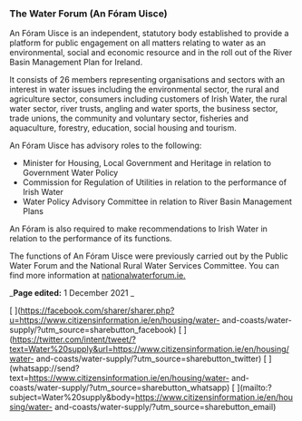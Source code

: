 ###  The Water Forum (An Fóram Uisce)

An Fóram Uisce is an independent, statutory body established to provide a
platform for public engagement on all matters relating to water as an
environmental, social and economic resource and in the roll out of the River
Basin Management Plan for Ireland.

It consists of 26 members representing organisations and sectors with an
interest in water issues including the environmental sector, the rural and
agriculture sector, consumers including customers of Irish Water, the rural
water sector, river trusts, angling and water sports, the business sector,
trade unions, the community and voluntary sector, fisheries and aquaculture,
forestry, education, social housing and tourism.

An Fóram Uisce has advisory roles to the following:

  * Minister for Housing, Local Government and Heritage in relation to Government Water Policy 
  * Commission for Regulation of Utilities in relation to the performance of Irish Water 
  * Water Policy Advisory Committee in relation to River Basin Management Plans 

An Fóram is also required to make recommendations to Irish Water in relation
to the performance of its functions.

The functions of An Fóram Uisce were previously carried out by the Public
Water Forum and the National Rural Water Services Committee. You can find more
information at [ nationalwaterforum.ie.
](http://nationalwaterforum.ie/?page_id=64)

_**Page edited:** 1 December 2021 _

[
](https://facebook.com/sharer/sharer.php?u=https://www.citizensinformation.ie/en/housing/water-
and-coasts/water-supply/?utm_source=sharebutton_facebook) [
](https://twitter.com/intent/tweet/?text=Water%20supply&url=https://www.citizensinformation.ie/en/housing/water-
and-coasts/water-supply/?utm_source=sharebutton_twitter) [
](whatsapp://send?text=https://www.citizensinformation.ie/en/housing/water-
and-coasts/water-supply/?utm_source=sharebutton_whatsapp) [
](mailto:?subject=Water%20supply&body=https://www.citizensinformation.ie/en/housing/water-
and-coasts/water-supply/?utm_source=sharebutton_email) [
](javascript:void\(0\))

